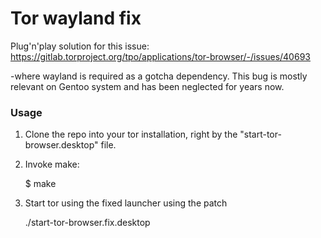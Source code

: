 # Tor wayland fix
Plug'n'play solution for this issue:
https://gitlab.torproject.org/tpo/applications/tor-browser/-/issues/40693

-where wayland is required as a gotcha dependency. This bug is mostly relevant on Gentoo system and has been neglected for years now.

### Usage
 1. Clone the repo into your tor installation, right by the "start-tor-browser.desktop" file.
 2. Invoke make:

 	$ make
 3. Start tor using the fixed launcher using the patch

 	./start-tor-browser.fix.desktop
